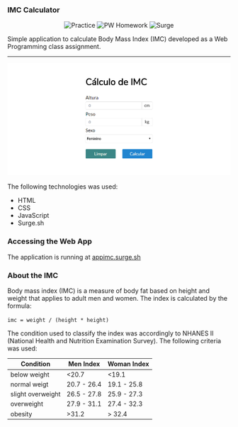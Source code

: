### IMC Calculator
<p align="center">
    <img src="https://img.shields.io/badge/development-practice-blue.svg" alt="Practice">
    <img src="https://img.shields.io/badge/PW-Homework%2001-blue.svg" alt="PW Homework">
    <img src="https://img.shields.io/badge/Publish-surge.sh-red.svg" alt="Surge">
</p>

Simple application to calculate Body Mass Index (IMC) developed as a Web Programming class assignment.

---

![Demo](https://github.com/akwaryo/Imc/blob/master/webapp/demo.png)


The following technologies was used:
- HTML
- CSS
- JavaScript
- Surge.sh

### Accessing the Web App

The application is running at [appimc.surge.sh](http://appimc.surge.sh/)

### About the IMC

Body mass index (IMC) is a measure of body fat based on height and weight that applies to adult men and women.
The index is calculated by the formula:

`imc = weight / (height * height)`

The condition used to classify the index was accordingly to NHANES II (National Health and Nutrition Examination 
Survey). The following criteria was used:

Condition | Men Index | Woman Index
----------|-----------|------------
below weight | <20.7 | <19.1
normal weigt | 20.7 - 26.4 | 19.1 - 25.8
slight overweight | 26.5 - 27.8 | 25.9 - 27.3
overweight |27.9 - 31.1 | 27.4 - 32.3
obesity | >31.2 | > 32.4

